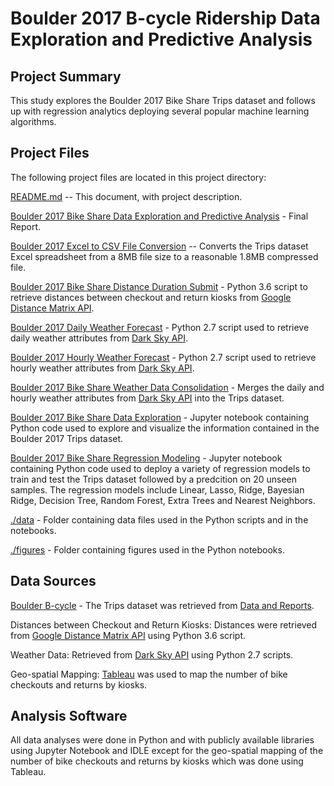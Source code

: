 # Boulder 2017 B-cycle Ridership Data Exploration and Predictive Analysis

## Project Summary
This study explores the Boulder 2017 Bike Share Trips dataset and follows up with regression analytics deploying several popular machine learning algorithms.

## Project Files
The following project files are located in this project directory:

[README.md](https://github.com/hbhasin/Boulder-2017-Bike-Share/blob/master/README.md) -- This document, with project description.

[Boulder 2017 Bike Share Data Exploration and Predictive Analysis](https://github.com/hbhasin/Boulder-2017-Bike-Share/blob/master/Boulder_2017_Bike_share_Data_Exploration_and_Predictive_Analysis.md) - Final Report.

[Boulder 2017 Excel to CSV File Conversion](https://github.com/hbhasin/Boulder-2017-Bike-Share/blob/master/Boulder_2017_Excel_to_CSV_File_Conversion.ipynb) -- Converts the Trips dataset Excel spreadsheet from a 8MB file size to a reasonable 1.8MB compressed file.

[Boulder 2017 Bike Share Distance Duration Submit](https://github.com/hbhasin/Boulder-2017-Bike-Share/blob/master/Boulder_2017_Bike_Share_Distance_Duration_Submit.py) - Python 3.6 script to retrieve distances between checkout and return kiosks from [Google Distance Matrix API](https://developers.google.com/maps/documentation/distance-matrix/).

[Boulder 2017 Daily Weather Forecast](https://github.com/hbhasin/Boulder-2017-Bike-Share/blob/master/Boulder_2017_Daily_Weather_Forecast.py) - Python 2.7 script used to retrieve daily weather attributes from [Dark Sky API](https://darksky.net/dev/).

[Boulder 2017 Hourly Weather Forecast](https://github.com/hbhasin/Boulder-2017-Bike-Share/blob/master/Boulder_2017_Hourly_Weather_Forecast.py) - Python 2.7 script used to retrieve hourly weather attributes from [Dark Sky API](https://darksky.net/dev/).

[Boulder 2017 Bike Share Weather Data Consolidation](https://github.com/hbhasin/Boulder-2017-Bike-Share/blob/master/Boulder_2017_Bike_Share_Weather_Data_Consolidation.ipynb) - Merges the daily and hourly weather attributes from [Dark Sky API](https://darksky.net/dev/) into the Trips dataset.

[Boulder 2017 Bike Share Data Exploration](https://github.com/hbhasin/Boulder-2016-Bike-Share/blob/master/Boulder%202016%20Bike%20Share%20Data%20Exploration.ipynb) - Jupyter notebook containing Python code used to explore and visualize the information contained in the Boulder 2017 Trips dataset. 

[Boulder 2017 Bike Share Regression Modeling](https://github.com/hbhasin/Boulder-2016-Bike-Share/blob/master/Boulder%202016%20Bike%20Share%20Regression%20Modeling.ipynb) - Jupyter notebook containing Python code used to deploy a variety of regression models to train and test the Trips dataset followed by a predcition on 20 unseen samples. The regression models include Linear, Lasso, Ridge, Bayesian Ridge, Decision Tree, Random Forest, Extra Trees and Nearest Neighbors. 

[./data](https://github.com/hbhasin/Boulder-2017-Bike-Share/tree/master/data) - Folder containing data files used in the Python scripts and in the notebooks.

[./figures](https://github.com/hbhasin/Boulder-2017-Bike-Share/tree/master/figures) - Folder containing figures used in the Python notebooks.


## Data Sources
[Boulder B-cycle](https://boulder.bcycle.com/) - The Trips dataset was retrieved from [Data and Reports](https://boulder.bcycle.com/data-reports).

Distances between Checkout and Return Kiosks: Distances were retrieved from [Google Distance Matrix API](https://developers.google.com/maps/documentation/distance-matrix/) using Python 3.6 script.

Weather Data: Retrieved from [Dark Sky API](https://darksky.net/dev/) using Python 2.7 scripts.

Geo-spatial Mapping: [Tableau](https://public.tableau.com/) was used to map the number of bike checkouts and returns by kiosks.

## Analysis Software
All data analyses were done in Python and with publicly available libraries using Jupyter Notebook and IDLE except for the geo-spatial mapping of the number of bike checkouts and returns by kiosks which was done using Tableau.
